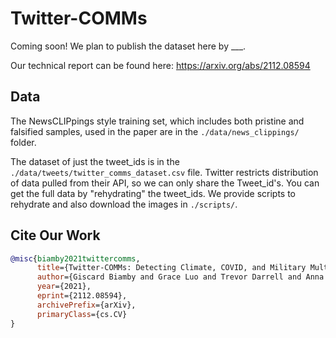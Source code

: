 # Twitter-COMMs

Coming soon! We plan to publish the dataset here by \__\_.

Our technical report can be found here: <https://arxiv.org/abs/2112.08594>

## Data

The NewsCLIPpings style training set, which includes both pristine and falsified samples, used in the paper are in the `./data/news_clippings/` folder.

The dataset of just the tweet_ids is in the `./data/tweets/twitter_comms_dataset.csv` file. Twitter restricts distribution of data pulled from their API, so we can only share the Tweet_id's. You can get the full data by "rehydrating" the tweet_ids. We provide scripts to rehydrate and also download the images in `./scripts/`.

## Cite Our Work

```bib
@misc{biamby2021twittercomms,
      title={Twitter-COMMs: Detecting Climate, COVID, and Military Multimodal Misinformation},
      author={Giscard Biamby and Grace Luo and Trevor Darrell and Anna Rohrbach},
      year={2021},
      eprint={2112.08594},
      archivePrefix={arXiv},
      primaryClass={cs.CV}
}
```
